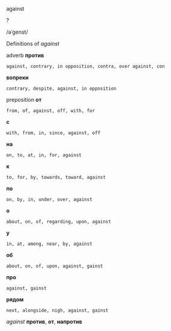 against

?

/əˈɡenst/

Definitions of _against_

adverb
**против**

    against, contrary, in opposition, contra, over against, con
**вопреки**

    contrary, despite, against, in opposition

preposition
**от**

    from, of, against, off, with, for
**с**

    with, from, in, since, against, off
**на**

    on, to, at, in, for, against
**к**

    to, for, by, towards, toward, against
**по**

    on, by, in, under, over, against
**о**

    about, on, of, regarding, upon, against
**у**

    in, at, among, near, by, against
**об**

    about, on, of, upon, against, gainst
**про**

    against, gainst
**рядом**

    next, alongside, nigh, against, gainst

_against_
**против**, **от**, **напротив**